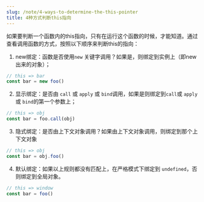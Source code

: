 ```yaml
---
slug: /note/4-ways-to-determine-the-this-pointer
title: 4种方式判断this指向
---
```

如果要判断一个函数内的this指向，只有在运行这个函数的时候，才能知道。通过查看调用函数的方式，按照以下顺序来判断this的指向：
1. new绑定：函数是否使用`new` 关键字调用？如果是，则绑定到实例上（即new出来的对象）；
```js
// this => bar
const bar = new foo()
```

2. 显示绑定：是否由 `call` 或 `apply` 或 `bind`调用，如果是则绑定到`call`或 `apply` 或 `bind`的第一个参数上；
```js
// this => obj
const bar = foo.call(obj)
```

3. 隐式绑定：是否由上下文对象调用？如果由上下文对象调用，则绑定到那个上下文对象
```js
// this => obj
const bar = obj.foo()
```

4. 默认绑定：如果以上规则都没有匹配上，在严格模式下绑定到 `undefined`，否则绑定到全局对象。
```js
// this => window
const bar = foo()
```

